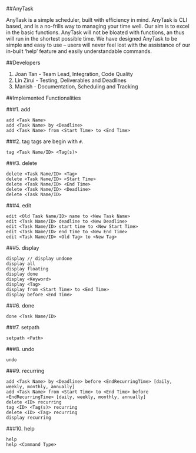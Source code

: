 ﻿##AnyTask

AnyTask is a simple scheduler, built with efficiency in mind. AnyTask is CLI based, and is a no-frills way to managing your time well. Our aim is to excel in the basic functions. AnyTask will not be bloated with functions, an thus will run in the shortest possible time. We have designed AnyTask to be simple and easy to use – users will never feel lost with the assistance of our in-built ‘help’ feature and easily understandable commands.


##Developers

1. Joan Tan - Team Lead, Integration, Code Quality
2. Lin Zirui - Testing, Deliverables and Deadlines
3. Manish - Documentation, Scheduling and Tracking

##Implemented Functionalities

###1. add
```
add <Task Name>
add <Task Name> by <Deadline>
add <Task Name> from <Start Time> to <End Time>
```
###2. tag
tags are begin with `#`.
```
tag <Task Name/ID> <Tag(s)>
```
###3. delete
```
delete <Task Name/ID> <Tag>
delete <Task Name/ID> <Start Time>
delete <Task Name/ID> <End Time>
delete <Task Name/ID> <Deadline>
delete <Task Name/ID>
```
###4. edit
```
edit <Old Task Name/ID> name to <New Task Name>
edit <Task Name/ID> deadline to <New Deadline>
edit <Task Name/ID> start time to <New Start Time>
edit <Task Name/ID> end time to <New End Time>
edit <Task Name/ID> <Old Tag> to <New Tag>
```
###5. display
```
display // display undone
display all
display floating
display done
display <Keyword>
display <Tag>
display from <Start Time> to <End Time>
display before <End Time>
```
###6. done
```
done <Task Name/ID>
```
###7. setpath
```
setpath <Path>
```
###8. undo
```
undo
```
###9. recurring
```
add <Task Name> by <Deadline> before <EndRecurringTime> [daily, weekly, monthly, annually]
add <Task Name> from <Start Time> to <End Time> before <EndRecurringTime> [daily, weekly, monthly, annually]
delete <ID> recurring
tag <ID> <Tag(s)> recurring
delete <ID> <Tag> recurring
display recurring
```
###10. help
```
help
help <Command Type>
```
